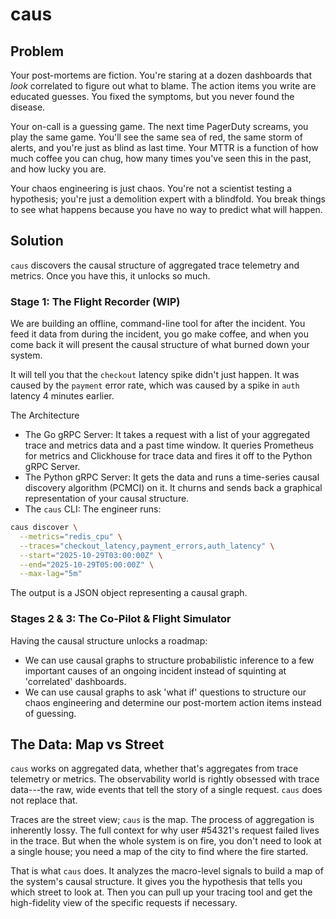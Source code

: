 # caus

## Problem

Your post-mortems are fiction. You're staring at a dozen dashboards that _look_ correlated to figure out what to blame. The action items you write are educated guesses. You fixed the symptoms, but you never found the disease.

Your on-call is a guessing game. The next time PagerDuty screams, you play the same game. You'll see the same sea of red, the same storm of alerts, and you're just as blind as last time. Your MTTR is a function of how much coffee you can chug, how many times you've seen this in the past, and how lucky you are.

Your chaos engineering is just chaos. You're not a scientist testing a hypothesis; you're just a demolition expert with a blindfold. You break things to see what happens because you have no way to predict what will happen. 

## Solution

`caus` discovers the causal structure of aggregated trace telemetry and metrics. Once you have this, it unlocks so much.

### Stage 1: The Flight Recorder (WIP)

We are building an offline, command-line tool for after the incident. You feed it data from during the incident, you go make coffee, and when you come back it will present the causal structure of what burned down your system.

It will tell you that the `checkout` latency spike didn't just happen. It was caused by the `payment` error rate, which was caused by a spike in `auth` latency 4 minutes earlier. 

The Architecture

* The Go gRPC Server: It takes a request with a list of your aggregated trace and metrics data and a past time window. It queries Prometheus for metrics and Clickhouse for trace data and fires it off to the Python gRPC Server.
* The Python gRPC Server: It gets the data and runs a time-series causal discovery algorithm (PCMCI) on it. It churns and sends back a graphical representation of your causal structure.
* The `caus` CLI: The engineer runs:
```bash
caus discover \
  --metrics="redis_cpu" \
  --traces="checkout_latency,payment_errors,auth_latency" \
  --start="2025-10-29T03:00:00Z" \
  --end="2025-10-29T05:00:00Z" \
  --max-lag="5m"
```
The output is a JSON object representing a causal graph.

### Stages 2 & 3: The Co-Pilot & Flight Simulator

Having the causal structure unlocks a roadmap:

* We can use causal graphs to structure probabilistic inference to a few important causes of an ongoing incident instead of squinting at 'correlated' dashboards.
* We can use causal graphs to ask 'what if' questions to structure our chaos engineering and determine our post-mortem action items instead of guessing.

## The Data: Map vs Street

`caus` works on aggregated data, whether that's aggregates from trace telemetry or metrics. The observability world is rightly obsessed with trace data---the raw, wide events that tell the story of a single request. `caus` does not replace that. 

Traces are the street view; `caus` is the map. The process of aggregation is inherently lossy. The full context for why user #54321's request failed lives in the trace. But when the whole system is on fire, you don't need to look at a single house; you need a map of the city to find where the fire started.

That is what `caus` does. It analyzes the macro-level signals to build a map of the system's causal structure. It gives you the hypothesis that tells you which street to look at. Then you can pull up your tracing tool and get the high-fidelity view of the specific requests if necessary. 